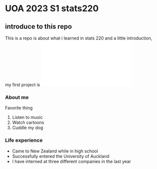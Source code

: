 # UOA 2023 S1 stats220
## introduce to this repo
This is a repo is about what i learned in stats 220 and a little introduction, 
my first project is ![index.html](file:///Users/wei/Desktop/stats%20220/project1/meme.%20R/index.html)

### About me
Favorite thing
1. Listen to music
2. Watch cartoons
3. Cuddle my dog

### Life experience
- Came to New Zealand while in high school
- Successfully entered the University of Auckland
- I have interned at three different companies in the last year

